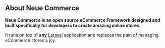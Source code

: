 ## About Neue Commerce

**Neue Commerce is an open source eCommerce Framework designed and built specifically for developers to create amazing online stores.**

It runs on top of **any** [Laravel](https://laravel.com) application and replaces the pain of managing eCommerce stores a joy.
